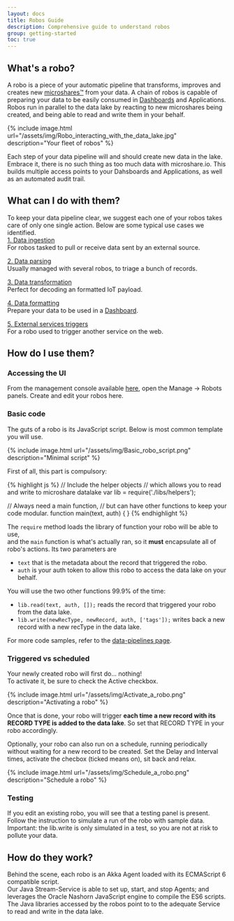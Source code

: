 ```yaml
---
layout: docs
title: Robos Guide
description: Comprehensive guide to understand robos
group: getting-started
toc: true
---
```


## What's a robo?
A robo is a piece of your automatic pipeline that transforms, improves and creates new [microshares™](../microshares-guide) from your data. A chain of robos is capable of preparing your data to be easily consumed in [Dashboards](/dashboards) and Applications.   
Robos run in parallel to the data lake by reacting to new microshares being created, and being able to read and write them in your behalf.  

{% include image.html url="/assets/img/Robo_interacting_with_the_data_lake.jpg" description="Your fleet of robos" %}

Each step of your data pipeline will and should create new data in the lake. Embrace it, there is no such thing as too much data with microshare.io. This builds multiple access points to your Dahsboards and Applications, as well as an automated audit trail.    

## What can I do with them?
To keep your data pipeline clear, we suggest each one of your robos takes care of only one single action. Below are some typical use cases we identified.  
[1. Data ingestion](../data-ingestion)  
For robos tasked to pull or receive data sent by an external source.  

[2. Data parsing](../data-pipelines/#data-parsing)  
Usually managed with several robos, to triage a bunch of records.  
  
[3. Data transformation](../data-pipelines/#data-transformation)  
Perfect for decoding an formatted IoT payload.  
  
[4. Data formatting](../data-pipelines/#data-formatting)  
Prepare your data to be used in a [Dashboard](/dashboards).  
  
[5. External services triggers](../data-pipelines/#external-services-triggering)  
For a robo used to trigger another service on the web.  
  
## How do I use them?
### Accessing the UI
From the management console available [here](https://app.microshare.io), open the Manage -> Robots panels. Create and edit your robos here.  
  
### Basic code  
The guts of a robo is its JavaScript script. Below is most common template you will use.  

{% include image.html url="/assets/img/Basic_robo_script.png" description="Minimal script" %}

First of all, this part is compulsory:

{% highlight js %}
  // Include the helper objects 
  // which allows you to read and write to microshare datalake
  var lib = require('./libs/helpers');

  // Always need a main function, 
  // but can have other functions to keep your code modular.
  function main(text, auth) {
  }
{% endhighlight %}

The ```require``` method loads the library of function your robo will be able to use,  
and the ```main``` function is what's actually ran, so it **must** encapsulate all of robo's actions.
Its two parameters are
* ```text``` that is the metadata about the record that triggered the robo.  
* ```auth``` is your auth token to allow this robo to access the data lake on your behalf.  

You will use the two other functions 99.9% of the time:
* ```lib.read(text, auth, []);``` reads the record that triggered your robo from the data lake.
* ```lib.write(newRecType, newRecord, auth, ['tags']);``` writes back a new record with a new recType in the data lake.  

For more code samples, refer to the [data-pipelines page](../data-pipelines).  

### Triggered vs scheduled  
Your newly created robo will first do... nothing!  
To activate it, be sure to check the Active checkbox.  

{% include image.html url="/assets/img/Activate_a_robo.png" description="Activating a robo" %}

Once that is done, your robo will trigger __each time a new record with its RECORD TYPE is added to the data lake__. So set that RECORD TYPE in your robo accordingly.  

Optionally, your robo can also run on a schedule, running periodically without waiting for a new record to be created. Set the Delay and Interval times, activate the checbox (ticked means on), sit back and relax.

{% include image.html url="/assets/img/Schedule_a_robo.png" description="Schedule a robo" %}

### Testing  
If you edit an existing robo, you will see that a testing panel is present. Follow the instruction to simulate a run of the robo with sample data.  
Important: the lib.write is only simulated in a test, so you are not at risk to pollute your data.  

## How do they work?
Behind the scene, each robo is an Akka Agent loaded with its ECMAScript 6 compatible script.  
Our Java Stream-Service is able to set up, start, and stop Agents; and leverages the Oracle Nashorn JavaScript engine to compile the ES6 scripts.  
The Java libraries accessed by the robos point to to the adequate Service to read and write in the data lake.  